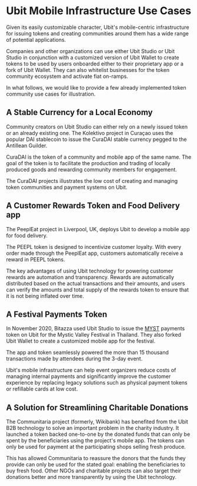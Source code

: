 # Ubit Mobile Infrastructure Use Cases

Given its easily customizable character, Ubit's mobile-centric infrastructure for issuing tokens and creating communities around them has a wide range of potential applications.

Companies and other organizations can use either Ubit Studio or Ubit Studio in conjunction with a customized version of Ubit Wallet to create tokens to be used by users onboarded either to their proprietary app or a fork of Ubit Wallet. They can also whitelist businesses for the token community ecosystem and activate fiat on-ramps.  

In what follows, we would like to provide a few already implemented token community use cases for illustration.

## A Stable Currency for a Local Economy

Community creators on Ubit Studio can either rely on a newly issued token or an already existing one. The Kolektivo project in Curaçao uses the popular DAI stablecoin to issue the CuraDAI stable currency pegged to the Antillean Guilder.

CuraDAI is the token of a community and mobile app of the same name. The goal of the token is to facilitate the production and trading of locally produced goods and rewarding community members for engagement.

The CuraDAI projects illustrates the low cost of creating and managing token communities and payment systems on Ubit.   

## A Customer Rewards Token and Food Delivery app

The PeeplEat project in Liverpool, UK, deploys Ubit to develop a mobile app for food delivery. 

The PEEPL token is designed to incentivize customer loyalty. With every order made through the PeeplEat app, customers automatically receive a reward in PEEPL tokens. 

The key advantages of using Ubit technology for powering customer rewards are automation and transparency. Rewards are automatically distributed based on the actual transactions and their amounts, and users can verify the amounts and total supply of the rewards token to ensure that it is not being inflated over time.  

## A Festival Payments Token

In November 2020, Bitazza used Ubit Studio to issue the [MYST](https://ubitscan.com/address/0x510FAD1AD23064Ae881B129314EFdD9FDa6d4782/transactions) payments token on Ubit for the Mystic Valley Festival in Thailand. They also forked Ubit Wallet to create a customized mobile app for the festival. 

The app and token seamlessly powered the more than 15 thousand transactions made by attendees during the 3-day event. 

Ubit's mobile infrastructure can help event organizers reduce costs of managing internal payments and significantly improve the customer experience by replacing legacy solutions such as physical payment tokens or refillable cards at low cost.

## A Solution for Streamlining Charitable Donations

The Communitaria project \(formerly, Wikibank\) has benefited from the Ubit B2B technology to solve an important problem in the charity industry. It launched a token backed one-to-one by the donated funds that can only be spent by the beneficiaries using the project's mobile app. The tokens can only be used for payment at the participating shops selling fresh produce.

This has allowed Communitaria to reassure the donors that the funds they provide can only be used for the stated goal: enabling the beneficiaries to buy fresh food. Other NGOs and charitable projects can also target their donations better and more transparently by using the Ubit technology.  


